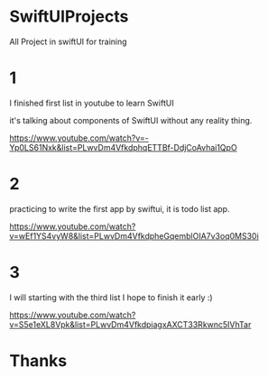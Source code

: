 # SwiftUIProjects
All Project in swiftUI for training

 

# 1 
I finished first list in youtube to learn SwiftUI

it's talking about components of SwiftUI without any reality thing.

https://www.youtube.com/watch?v=-Yp0LS61Nxk&list=PLwvDm4VfkdphqETTBf-DdjCoAvhai1QpO 

# 2 
practicing to write the first app by swiftui, it is todo list app.

https://www.youtube.com/watch?v=wEf1YS4vyW8&list=PLwvDm4VfkdpheGqemblOIA7v3oq0MS30i

# 3
I will starting with the third list 
I hope to finish it early :)

https://www.youtube.com/watch?v=S5e1eXL8Vpk&list=PLwvDm4VfkdpiagxAXCT33Rkwnc5IVhTar 



# Thanks
